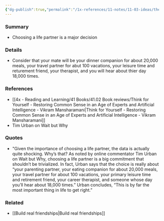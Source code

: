 ```yaml
---
{"dg-publish":true,"permalink":"/1x-references/11-notes/11-03-ideas/the-importance-of-choosing-a-life-partner/","title":"The importance of choosing a life partner","created":"2023-03-06T06:45:33.000+03:00","updated":"2024-02-14T20:18:22.120+03:00"}
---
```



### Summary
- Choosing a life partner is a major decision

### Details
- Consider that your mate will be your dinner companion for about 20,000 meals, your travel partner for abut 100 vacations, your leisure time and returement friend, your therapist, and you will hear about thier day 18,000 times.

### References
- [[4x - Reading and Learning/41 Books/41.02 Book reviews/Think for Yourself - Restoring Common Sense in an Age of Experts and Artificial Intelligence - Vikram Mansharamani\|Think for Yourself - Restoring Common Sense in an Age of Experts and Artificial Intelligence - Vikram Mansharamani]]
- Tim Urban on Wait but Why

### Quotes
- "Given the importance of choosing a life partner, the data is actually quite shocking. Why’s that? As noted by online commentator Tim Urban on Wait but Why, choosing a life partner is a big commitment that shouldn’t be trivialized. In fact, Urban says that the choice is really about “your parenting partner, your eating companion for about 20,000 meals, your travel partner for about 100 vacations, your primary leisure time and retirement friend, your career therapist, and someone whose day you’ll hear about 18,000 times.” Urban concludes, “This is by far the most important thing in life to get right.”

### Related
- [[Build real friendships\|Build real friendships]]